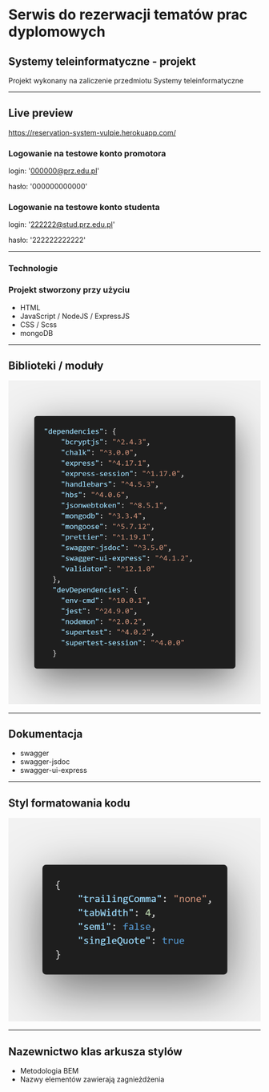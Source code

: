 # Serwis do rezerwacji tematów prac dyplomowych

## Systemy teleinformatyczne - projekt

Projekt wykonany na zaliczenie przedmiotu Systemy teleinformatyczne

---

## Live preview

<https://reservation-system-vulpie.herokuapp.com/>

### Logowanie na testowe konto promotora

login: '000000@prz.edu.pl'

hasło: '000000000000'

### Logowanie na testowe konto studenta

login: '222222@stud.prz.edu.pl'

hasło: '222222222222'

---

### Technologie

### Projekt stworzony przy użyciu

* HTML
* JavaScript / NodeJS / ExpressJS
* CSS / Scss
* mongoDB

---

## Biblioteki / moduły

![Fromatowanie kodu](/public/img/deps.png)

---

## Dokumentacja

* swagger
* swagger-jsdoc
* swagger-ui-express

---

## Styl formatowania kodu

![Fromatowanie kodu](/public/img/prettier_cfg.png)

---

## Nazewnictwo klas arkusza stylów

* Metodologia BEM
* Nazwy elementów zawierają zagnieżdżenia
